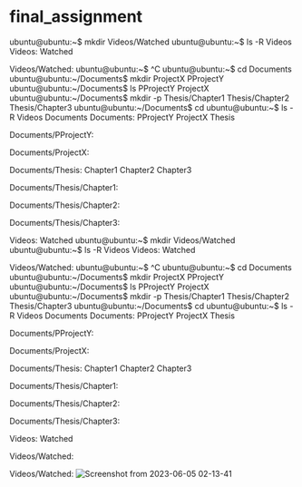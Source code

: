 # final_assignment


ubuntu@ubuntu:~$ mkdir Videos/Watched
ubuntu@ubuntu:~$ ls -R Videos
Videos:
Watched

Videos/Watched:
ubuntu@ubuntu:~$ ^C
ubuntu@ubuntu:~$ cd Documents
ubuntu@ubuntu:~/Documents$ mkdir ProjectX PProjectY
ubuntu@ubuntu:~/Documents$ ls
PProjectY  ProjectX
ubuntu@ubuntu:~/Documents$ mkdir -p Thesis/Chapter1 Thesis/Chapter2 Thesis/Chapter3
ubuntu@ubuntu:~/Documents$ cd
ubuntu@ubuntu:~$ ls -R Videos Documents
Documents:
PProjectY  ProjectX  Thesis

Documents/PProjectY:

Documents/ProjectX:

Documents/Thesis:
Chapter1  Chapter2  Chapter3

Documents/Thesis/Chapter1:

Documents/Thesis/Chapter2:

Documents/Thesis/Chapter3:

Videos:
Watched
ubuntu@ubuntu:~$ mkdir Videos/Watched
ubuntu@ubuntu:~$ ls -R Videos
Videos:
Watched

Videos/Watched:
ubuntu@ubuntu:~$ ^C
ubuntu@ubuntu:~$ cd Documents
ubuntu@ubuntu:~/Documents$ mkdir ProjectX PProjectY
ubuntu@ubuntu:~/Documents$ ls
PProjectY  ProjectX
ubuntu@ubuntu:~/Documents$ mkdir -p Thesis/Chapter1 Thesis/Chapter2 Thesis/Chapter3
ubuntu@ubuntu:~/Documents$ cd
ubuntu@ubuntu:~$ ls -R Videos Documents
Documents:
PProjectY  ProjectX  Thesis

Documents/PProjectY:

Documents/ProjectX:

Documents/Thesis:
Chapter1  Chapter2  Chapter3

Documents/Thesis/Chapter1:

Documents/Thesis/Chapter2:

Documents/Thesis/Chapter3:

Videos:
Watched

Videos/Watched:

Videos/Watched:
![Screenshot from 2023-06-05 02-13-41](https://github.com/4924ai/final_assignment/assets/115356787/494ca4a4-06ea-41ed-9eba-f9545458b11a)
